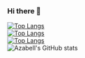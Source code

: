 ### Hi there 👋

<!--
**Azabell1993/Azabell1993** is a ✨ _special_ ✨ repository because its `README.md` (this file) appears on your GitHub profile.

Here are some ideas to get you started:

- 🔭 I’m currently working on ...
- 🌱 I’m currently learning ...
- 👯 I’m looking to collaborate on ...
- 🤔 I’m looking for help with ...
- 💬 Ask me about ...
- 📫 How to reach me: ...
- 😄 Pronouns: ...
- ⚡ Fun fact: ...
-->
[![Top Langs](https://github-readme-stats.vercel.app/api/top-langs/?username=Azabell1993)](https://github.com/Azabell1993)  
[![Top Langs](https://github-readme-stats.vercel.app/api/top-langs/?username=Azabell1993&layout=compact)](https://github.com/Azabell1993)  
[![Top Langs](https://github-readme-stats.vercel.app/api/top-langs/?username=Azabell1993&layout=compact)](https://github.com/Azabell1993)  
![Azabell's GitHub stats](https://github-readme-stats.vercel.app/api?username=Azabell1993&show_icons=true&theme=radical)  

